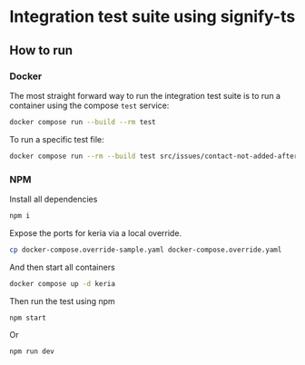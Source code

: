 # Integration test suite using signify-ts

## How to run

### Docker

The most straight forward way to run the integration test suite is to run a container using the compose `test` service:

```bash
docker compose run --build --rm test
```

To run a specific test file:

```bash
docker compose run --rm --build test src/issues/contact-not-added-after-deletion.test.ts
```

### NPM

Install all dependencies

```bash
npm i
```

Expose the ports for keria via a local override.

```bash
cp docker-compose.override-sample.yaml docker-compose.override.yaml
```

And then start all containers

```bash
docker compose up -d keria
```

Then run the test using npm

```bash
npm start
```

Or

```bash
npm run dev
```
